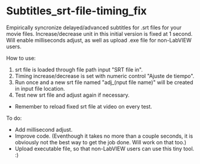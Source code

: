 # Subtitles_srt-file-timing_fix
Empirically syncronize delayed/advanced subtitles for .srt files for your movie files. Increase/decrease unit in this initial version is fixed at 1 second. Will enable milliseconds adjust, as well as upload .exe file for non-LabVIEW users.

How to use:
1. srt file is loaded through file path input "SRT file in".
2. Timing increase/decrease is set with numeric control "Ajuste de tiempo".
3. Run once and a new srt file named "adj_(nput file name)" will be created in input file location.
4. Test new srt file and adjust again if necessary.

* Remember to reload fixed srt file at video on every test.

To do:
- Add millisecond adjust.
- Improve code. (Eventhough it takes no more than a couple seconds, it is obviously not the best way to get the job done. Will work on that too.)
- Upload executable file, so that non-LabVIEW users can use this tiny tool. :)
